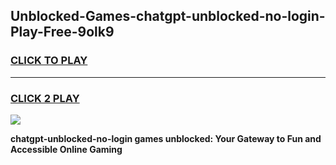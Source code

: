 
## Unblocked-Games-chatgpt-unblocked-no-login-Play-Free-9olk9
<h3>
<a href="https://premium76.site?title=chatgpt-unblocked-no-login&ref=21A">CLICK TO PLAY</a></h3>
<hr>

<h3>
<a href="https://premium76.site?title=chatgpt-unblocked-no-login&ref=21A">CLICK 2 PLAY</a>
  
</h3>

<a href="https://premium76.site?title=chatgpt-unblocked-no-login&ref=21A"><img src="https://clearcache.store/games.png"></a>


**chatgpt-unblocked-no-login games unblocked: Your Gateway to Fun and Accessible Online Gaming**
